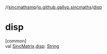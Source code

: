 //[sincmathsmp](../../index.md)/[io.github.gallvp.sincmaths](index.md)/[disp](disp.md)

# disp

[common]\
val [SincMatrix](-sinc-matrix/index.md).[disp](disp.md): [String](https://kotlinlang.org/api/latest/jvm/stdlib/kotlin/-string/index.html)
